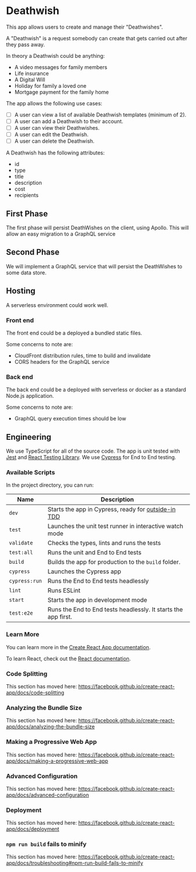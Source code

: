 # Deathwish

This app allows users to create and manage their "Deathwishes".

A "Deathwish" is a request somebody can create that gets carried out after they pass away.

In theory a Deathwish could be anything:

- A video messages for family members
- Life insurance
- A Digital Will
- Holiday for family a loved one
- Mortgage payment for the family home

The app allows the following use cases:

- [ ] A user can view a list of available Deathwish templates (minimum of 2).
- [ ] A user can add a Deathwish to their account.
- [ ] A user can view their Deathwishes.
- [ ] A user can edit the Deathwish.
- [ ] A user can delete the Deathwish.

A Deathwish has the following attributes:

- id
- type
- title
- description
- cost
- recipients

## First Phase

The first phase will persist DeathWishes on the client, using Apollo. This will allow an easy migration to a GraphQL service

## Second Phase

We will implement a GraphQL service that will persist the DeathWishes to some data store.

## Hosting

A serverless environment could work well.

### Front end

The front end could be a deployed a bundled static files.

Some concerns to note are:

- CloudFront distribution rules, time to build and invalidate
- CORS headers for the GraphQL service

### Back end

The back end could be a deployed with serverless or docker as a standard Node.js application.

Some concerns to note are:

- GraphQL query execution times should be low

## Engineering

We use TypeScript for all of the source code. The app is unit tested with [Jest](https://jestjs.io/) and [React Testing Library](https://testing-library.com/docs/react-testing-library/intro). We use [Cypress](https://www.cypress.io/) for End to End testing.

### Available Scripts

In the project directory, you can run:

| Name          | Description                                                                                               |
|---------------|-----------------------------------------------------------------------------------------------------------|
| `dev`         | Starts the app in Cypress, ready for [outside-in TDD](https://www.codecademy.com/articles/tdd-outside-in) |
| `test`        | Launches the unit test runner in interactive watch mode                                                   |
| `validate`    | Checks the types, lints and runs the tests                                                                |
| `test:all`    | Runs the unit and End to End tests                                                                        |
| `build`       | Builds the app for production to the `build` folder.                                                      |
| `cypress`     | Launches the Cypress app                                                                                  |
| `cypress:run` | Runs the End to End tests headlessly                                                                      |
| `lint`        | Runs ESLint                                                                                               |
| `start`       | Starts the app in development mode                                                                        |
| `test:e2e`    | Runs the End to End tests headlessly. It starts the app first.                                            |

### Learn More

You can learn more in the [Create React App documentation](https://facebook.github.io/create-react-app/docs/getting-started).

To learn React, check out the [React documentation](https://reactjs.org/).

### Code Splitting

This section has moved here: https://facebook.github.io/create-react-app/docs/code-splitting

### Analyzing the Bundle Size

This section has moved here: https://facebook.github.io/create-react-app/docs/analyzing-the-bundle-size

### Making a Progressive Web App

This section has moved here: https://facebook.github.io/create-react-app/docs/making-a-progressive-web-app

### Advanced Configuration

This section has moved here: https://facebook.github.io/create-react-app/docs/advanced-configuration

### Deployment

This section has moved here: https://facebook.github.io/create-react-app/docs/deployment

### `npm run build` fails to minify

This section has moved here: https://facebook.github.io/create-react-app/docs/troubleshooting#npm-run-build-fails-to-minify
